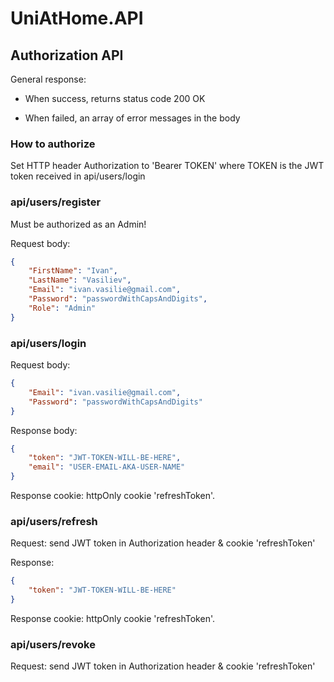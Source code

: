 # UniAtHome.API

## Authorization API

General response:

- When success, returns status code 200 OK

- When failed, an array of error messages in the body

### How to authorize

Set HTTP header Authorization to 'Bearer TOKEN' where TOKEN is 
the JWT token received in api/users/login

### api/users/register

Must be authorized as an Admin!

Request body:
```JSON
{
    "FirstName": "Ivan",
    "LastName": "Vasiliev",
    "Email": "ivan.vasilie@gmail.com",
    "Password": "passwordWithCapsAndDigits",
    "Role": "Admin"
}
```

### api/users/login

Request body:
```JSON
{
    "Email": "ivan.vasilie@gmail.com",
    "Password": "passwordWithCapsAndDigits"
}
```

Response body:
```JSON
{
    "token": "JWT-TOKEN-WILL-BE-HERE",
    "email": "USER-EMAIL-AKA-USER-NAME"
}
```
Response cookie: httpOnly cookie 'refreshToken'.

### api/users/refresh

Request: send JWT token in Authorization 
header & cookie 'refreshToken'

Response:
```JSON
{
    "token": "JWT-TOKEN-WILL-BE-HERE"
}
```
Response cookie: httpOnly cookie 'refreshToken'.

### api/users/revoke

Request: send JWT token in Authorization 
header & cookie 'refreshToken'